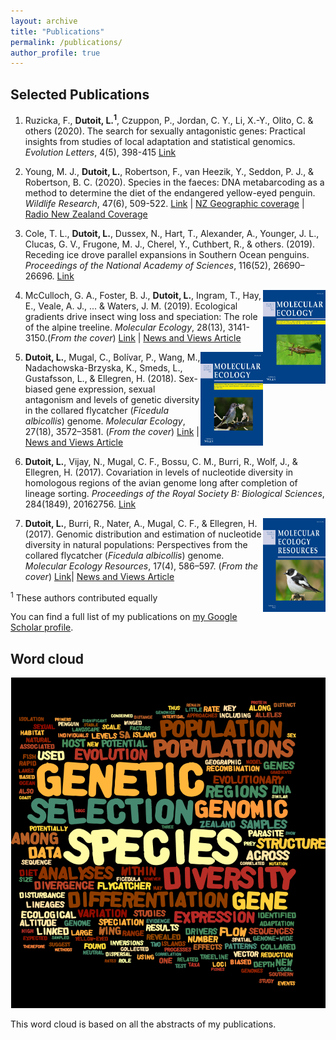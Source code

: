 ```yaml
---
layout: archive
title: "Publications"
permalink: /publications/
author_profile: true
---
```


## Selected Publications

1)	Ruzicka, F., **Dutoit, L.<sup>1</sup>**, Czuppon, P., Jordan, C. Y., Li, X.-Y., Olito, C. & others (2020). The search for sexually antagonistic genes: Practical insights from studies of local adaptation and statistical genomics. *Evolution Letters*, 4(5), 398-415 [Link](https://onlinelibrary.wiley.com/doi/full/10.1002/evl3.192)

2)	Young, M. J., **Dutoit, L.**, Robertson, F., van Heezik, Y., Seddon, P. J., & Robertson, B. C. (2020). Species in the faeces: DNA metabarcoding as a method to determine the diet of the endangered yellow-eyed penguin. *Wildlife Research*, 47(6), 509-522. [Link](https://www.publish.csiro.au/WR/WR19246) \| [NZ Geographic coverage](https://www.nzgeo.com/stories/hoiho-need-to-eat-better/) \| [Radio New Zealand Coverage](https://www.rnz.co.nz/national/programmes/morningreport/audio/2018765232/penguin-poo-dna-analysis-raises-concerns)

3)	Cole, T. L., **Dutoit, L.**, Dussex, N., Hart, T., Alexander, A., Younger, J. L., Clucas, G. V., Frugone, M. J., Cherel, Y., Cuthbert, R., & others. (2019). Receding ice drove parallel expansions in Southern Ocean penguins. *Proceedings of the National Academy of Sciences*, 116(52), 26690–26696. [Link](https://www.pnas.org/content/116/52/26690.short)                                                                                            
                                         
<img align="right" width="100" height="150" src="../mec.v28.13.cover.png">


4) McCulloch, G. A., Foster, B. J., **Dutoit, L.**, Ingram, T., Hay, E., Veale, A. J., ... & Waters, J. M. (2019). Ecological gradients drive insect wing loss and speciation: The role of the alpine treeline. *Molecular Ecology*, 28(13), 3141-3150.(*From the cover*)  [Link](https://onlinelibrary.wiley.com/doi/full/10.1111/mec.15114) \| [News and Views Article](https://onlinelibrary.wiley.com/doi/10.1111/mec.15152)
                                    
                                         
<img align="right" width="100" height="150" src="../mec.2018.27.issue-18.cover.png">
                   
                   
5)	**Dutoit, L.**, Mugal, C., Bolívar, P., Wang, M., Nadachowska-Brzyska, K., Smeds, L., Gustafsson, L., & Ellegren, H. (2018). Sex-biased gene expression, sexual antagonism and levels of genetic diversity in the collared flycatcher (*Ficedula albicollis*) genome. *Molecular Ecology*, 27(18), 3572–3581. (*From the cover*)  [Link](https://onlinelibrary.wiley.com/doi/full/10.1111/mec.14789)  \|  [News and Views Article](https://onlinelibrary.wiley.com/doi/10.1111/mec.14787)

6)	**Dutoit, L.**, Vijay, N., Mugal, C. F., Bossu, C. M., Burri, R., Wolf, J., & Ellegren, H. (2017). Covariation in levels of nucleotide diversity in homologous regions of the avian genome long after completion of lineage sorting. *Proceedings of the Royal Society B: Biological Sciences*, 284(1849), 20162756. [Link](https://royalsocietypublishing.org/doi/10.1098/rspb.2016.2756) 


<img align="right" width="100" height="150" src="../men.2017.17.issue-4.cover.png">

7)	**Dutoit, L.**, Burri, R., Nater, A., Mugal, C. F., & Ellegren, H. (2017). Genomic distribution and estimation of nucleotide diversity in natural populations: Perspectives from the collared flycatcher (*Ficedula albicollis*) genome. *Molecular Ecology Resources*, 17(4), 586–597. (*From the cover*) [Link](https://onlinelibrary.wiley.com/doi/10.1111/1755-0998.12602)\| [News and Views Article](https://onlinelibrary.wiley.com/doi/10.1111/1755-0998.12632)

<sup>1</sup> These authors contributed equally

You can find a full list of my publications on <a href="https://scholar.google.com/citations?user=RS3wR_UAAAAJ&hl=en&oi=ao">my Google Scholar profile</a>.



## Word cloud

<html class="gr__ldutoit_github_io"><head></head><body data-gr-c-s-loaded="true">
    <img src="../Wordcloud.png" alt="foo">

</body></html>

This word cloud is based on all the abstracts of my publications.
